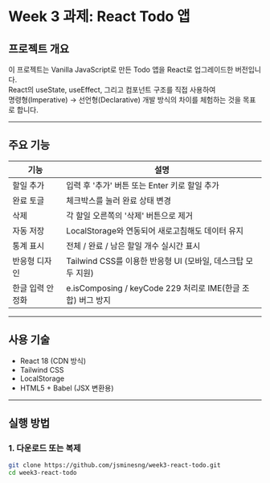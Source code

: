 # Week 3 과제: React Todo 앱

## 프로젝트 개요
이 프로젝트는 Vanilla JavaScript로 만든 Todo 앱을 React로 업그레이드한 버전입니다.  
React의 useState, useEffect, 그리고 컴포넌트 구조를 직접 사용하여  
명령형(Imperative) → 선언형(Declarative) 개발 방식의 차이를 체험하는 것을 목표로 합니다.

---

## 주요 기능
| 기능 | 설명 |
|------|------|
| 할일 추가 | 입력 후 '추가' 버튼 또는 Enter 키로 할일 추가 |
| 완료 토글 | 체크박스를 눌러 완료 상태 변경 |
| 삭제 | 각 할일 오른쪽의 '삭제' 버튼으로 제거 |
| 자동 저장 | LocalStorage와 연동되어 새로고침해도 데이터 유지 |
| 통계 표시 | 전체 / 완료 / 남은 할일 개수 실시간 표시 |
| 반응형 디자인 | Tailwind CSS를 이용한 반응형 UI (모바일, 데스크탑 모두 지원) |
| 한글 입력 안정화 | e.isComposing / keyCode 229 처리로 IME(한글 조합) 버그 방지 |

---

## 사용 기술
- React 18 (CDN 방식)
- Tailwind CSS
- LocalStorage
- HTML5 + Babel (JSX 변환용)

---

## 실행 방법

### 1. 다운로드 또는 복제
```bash
git clone https://github.com/jsminesng/week3-react-todo.git
cd week3-react-todo
